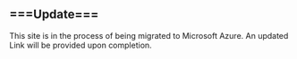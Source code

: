 ===Update===
---
This site is in the process of being migrated to Microsoft Azure. An updated Link will be provided upon completion.

